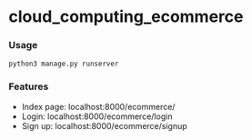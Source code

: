 # cloud_computing_ecommerce

### Usage
```
python3 manage.py runserver
```
### Features
- Index page: localhost:8000/ecommerce/
- Login: localhost:8000/ecommerce/login
- Sign up: localhost:8000/ecommerce/signup